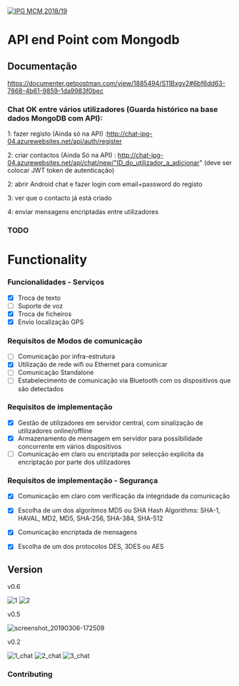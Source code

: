 <a href="http://mcm.ipg.pt"><img src="http://www.ipg.pt/website/imgs/logotipo_ipg.jpg" title="IPG(MCM)" alt="IPG MCM 2018/19"></a>

# API end Point com Mongodb
## Documentação
https://documenter.getpostman.com/view/1885494/S11Bxgv2#6bf6dd63-7868-4b61-9859-1da9983f0bec

### Chat OK entre vários utilizadores (Guarda histórico na base dados MongoDB com API):

1: fazer registo (Ainda só na API) :http://chat-ipg-04.azurewebsites.net/api/auth/register

2: criar contactos (Ainda Só na API) : http://chat-ipg-04.azurewebsites.net/api/chat/new/"ID_do_utilizador_a_adicionar" (deve ser colocar JWT token de autenticação)
 
2: abrir Android chat e fazer login com email+password do registo

3: ver que o contacto já está criado

4: enviar mensagens encriptadas entre utilizadores

### TODO
# Functionality

### Funcionalidades - Serviços
- [x] Troca de texto
- [ ] Suporte de voz
- [x] Troca de ficheiros
- [x] Envio localização GPS

### Requisitos de Modos de comunicação
- [ ] Comunicação por infra-estrutura
- [X] Utilização de rede wifi ou Ethernet para comunicar
- [ ] Comunicação Standalone
- [ ] Estabelecimento de comunicação via Bluetooth com os dispositivos que são detectados

### Requisitos de implementação
- [x] Gestão de utilizadores em servidor central, com sinalização de utilizadores online/offline
- [x] Armazenamento de mensagem em servidor para possibilidade concorrente em vários dispositivos
- [ ] Comunicação em claro ou encriptada por selecção explicita da encriptação por parte dos utilizadores

### Requisitos de implementação - Segurança
- [X] Comunicação em claro com verificação da integridade da comunicação
- [x] Escolha de um dos algoritmos MD5 ou SHA Hash Algorithms: SHA-1, HAVAL, MD2, MD5, SHA-256, SHA-384, SHA-512
- [x] Comunicação encriptada de mensagens
- [x] Escolha de um dos protocolos DES, 3DES ou AES


## Version
v0.6

![1](https://user-images.githubusercontent.com/2634610/53902629-6e56b300-4039-11e9-8a4d-6931c7688f27.png)
![2](https://user-images.githubusercontent.com/2634610/53902626-6dbe1c80-4039-11e9-9e1c-4fca8d6f417c.png)

v0.5

![screenshot_20190306-172509](https://user-images.githubusercontent.com/2634610/53901257-76f9ba00-4036-11e9-8354-7c47436ce9cf.png)

v0.2

![1_chat](https://user-images.githubusercontent.com/2634610/53040183-bb9f2600-3478-11e9-94c1-e95d8fafb17e.png)
![2_chat](https://user-images.githubusercontent.com/2634610/53040184-bb9f2600-3478-11e9-8bed-4a94e5375017.png)
![3_chat](https://user-images.githubusercontent.com/2634610/53040187-bc37bc80-3478-11e9-91d1-a1d70be1f752.png)




### Contributing


